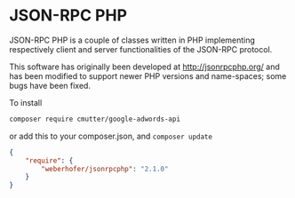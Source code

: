 JSON-RPC PHP
============

JSON-RPC PHP is a couple of classes written in PHP implementing respectively
client and server functionalities of the JSON-RPC protocol.

This software has originally been developed at http://jsonrpcphp.org/ and has
been modified to support newer PHP versions and name-spaces; some bugs have
been fixed.

To install
```bash
composer require cmutter/google-adwords-api
```
or add this to your composer.json, and ```composer update``` 

```JSON  
{
    "require": {
        "weberhofer/jsonrpcphp": "2.1.0"
    }
}
```
